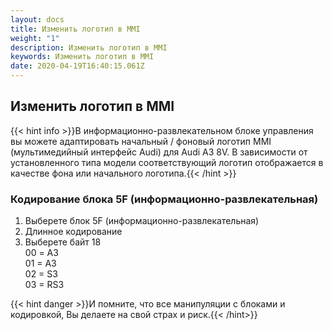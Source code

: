 ```yaml
---
layout: docs
title: Изменить логотип в MMI
weight: "1"
description: Изменить логотип в MMI
keywords: Изменить логотип в MMI
date: 2020-04-19T16:40:15.061Z
---
```

## Изменить логотип в MMI

{{< hint info >}}В информационно-развлекательном блоке управления вы можете адаптировать начальный / фоновый логотип MMI (мультимедийный интерфейс Audi) для Audi A3 8V. В зависимости от установленного типа модели соответствующий логотип отображается в качестве фона или начального логотипа.{{< /hint >}}


### **Кодирование блока 5F (информационно-развлекательная)**

1. Выберете блок 5F (информационно-развлекательная)
2. Длинное кодирование
3. Выберете байт 18\
   00 = A3\
   01 = A3\
   02 = S3\
   03 = RS3

{{< hint danger >}}И помните, что все манипуляции с блоками и кодировкой, Вы делаете на свой страх и риск.{{< /hint>}}